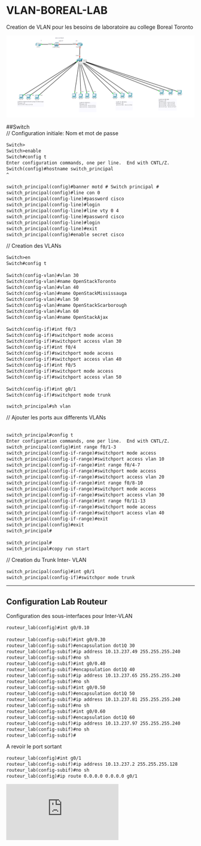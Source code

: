 # VLAN-BOREAL-LAB
Creation de VLAN pour les besoins de laboratoire au college Boreal Toronto

![alt tag](https://github.com/CollegeBoreal/VLAN-BOREAL-LAB/blob/master/VLAN-LAB.png)


##Switch  
// Configuration initiale: Nom et mot de passe 
```
Switch>
Switch>enable
Switch#config t
Enter configuration commands, one per line.  End with CNTL/Z.
Switch(config)#hostname switch_principal                                ^

switch_principal(config)#banner motd # Switch principal #
switch_principal(config)#line con 0
switch_principal(config-line)#password cisco
switch_principal(config-line)#login
switch_principal(config-line)#line vty 0 4
switch_principal(config-line)#password cisco
switch_principal(config-line)#login
switch_principal(config-line)#exit
switch_principal(config)#enable secret cisco
```
// Creation des VLANs
```
Switch>en
Switch#config t

Switch(config-vlan)#vlan 30
Switch(config-vlan)#name OpenStackToronto
Switch(config-vlan)#vlan 40
Switch(config-vlan)#name OpenStackMississauga
Switch(config-vlan)#vlan 50
Switch(config-vlan)#name OpenStackScarborough
Switch(config-vlan)#vlan 60
Switch(config-vlan)#name OpenStackAjax

Switch(config-if)#int f0/3
Switch(config-if)#switchport mode access 
Switch(config-if)#switchport access vlan 30
Switch(config-if)#int f0/4
Switch(config-if)#switchport mode access 
Switch(config-if)#switchport access vlan 40
Switch(config-if)#int f0/5
Switch(config-if)#switchport mode access 
Switch(config-if)#switchport access vlan 50

Switch(config-if)#int g0/1
Switch(config-if)#switchport mode trunk 
```

```
switch_principal#sh vlan
```
// Ajouter les ports aux differents VLANs 
```

switch_principal#config t
Enter configuration commands, one per line.  End with CNTL/Z.
switch_principal(config)#int range f0/1-3
switch_principal(config-if-range)#switchport mode access
switch_principal(config-if-range)#switchport access vlan 10
switch_principal(config-if-range)#int range f0/4-7
switch_principal(config-if-range)#switchport mode access
switch_principal(config-if-range)#switchport access vlan 20
switch_principal(config-if-range)#int range f0/8-10
switch_principal(config-if-range)#switchport mode access
switch_principal(config-if-range)#switchport access vlan 30
switch_principal(config-if-range)#int range f0/11-13
switch_principal(config-if-range)#switchport mode access
switch_principal(config-if-range)#switchport access vlan 40
switch_principal(config-if-range)#exit
switch_principal(config)#exit
switch_principal#

switch_principal#
switch_principal#copy run start
```

// Creation du Trunk Inter- VLAN

```
switch_principal(config)#int g0/1
switch_principal(config-if)#switchpor mode trunk
```

-----------------------

## Configuration Lab Routeur 

Configuration des sous-interfaces pour Inter-VLAN
```
routeur_lab(config)#int g0/0.10

routeur_lab(config-subif)#int g0/0.30
routeur_lab(config-subif)#encapsulation dot1Q 30
routeur_lab(config-subif)#ip address 10.13.237.49 255.255.255.240
routeur_lab(config-subif)#no sh
routeur_lab(config-subif)#int g0/0.40
routeur_lab(config-subif)#encapsulation dot1Q 40
routeur_lab(config-subif)#ip address 10.13.237.65 255.255.255.240
routeur_lab(config-subif)#no sh
routeur_lab(config-subif)#int g0/0.50
routeur_lab(config-subif)#encapsulation dot1Q 50
routeur_lab(config-subif)#ip address 10.13.237.81 255.255.255.240
routeur_lab(config-subif)#no sh
routeur_lab(config-subif)#int g0/0.60
routeur_lab(config-subif)#encapsulation dot1Q 60
routeur_lab(config-subif)#ip address 10.13.237.97 255.255.255.240
routeur_lab(config-subif)#no sh
routeur_lab(config-subif)#
```
A revoir le port sortant 
```
routeur_lab(config)#int g0/1
routeur_lab(config-subif)#ip address 10.13.237.2 255.255.255.128
routeur_lab(config-subif)#no sh
routeur_lab(config)#ip route 0.0.0.0 0.0.0.0 g0/1
```
![Alt tag](https://github.com/CollegeBoreal/VLAN-BOREAL-LAB/blob/master/Router.txt)
